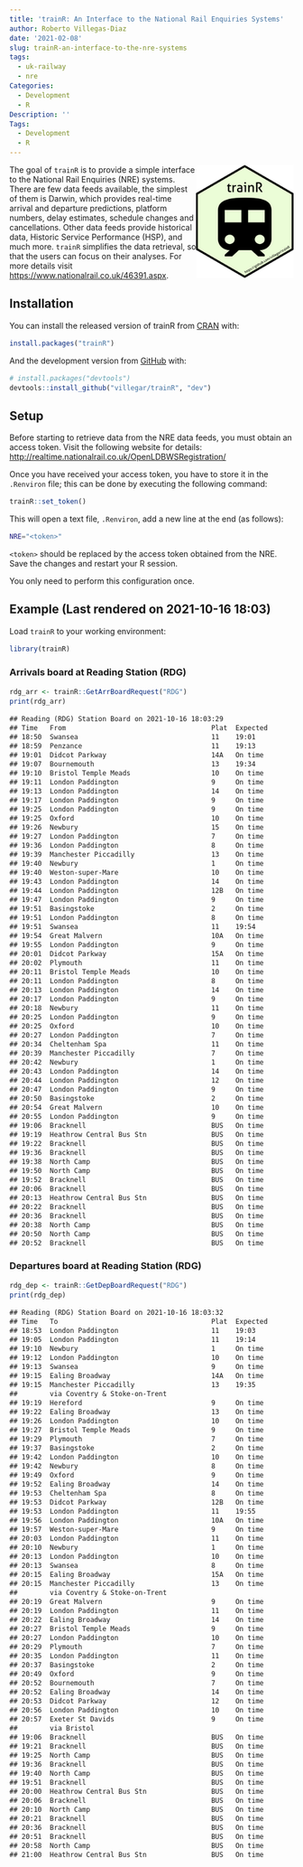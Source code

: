 ```yaml
---
title: 'trainR: An Interface to the National Rail Enquiries Systems'
author: Roberto Villegas-Diaz
date: '2021-02-08'
slug: trainR-an-interface-to-the-nre-systems
tags:
  - uk-railway
  - nre
Categories:
  - Development
  - R
Description: ''
Tags:
  - Development
  - R
---
```


<img src="https://raw.githubusercontent.com/villegar/trainR/main/inst/images/logo.png" alt="logo" align="right" height=200px/>

The goal of `trainR` is to provide a simple interface to the 
National Rail Enquiries (NRE) systems. There are few data feeds 
available, the simplest of them is Darwin, which provides real-time 
arrival and departure predictions, platform numbers, delay estimates, 
schedule changes and cancellations. Other data feeds provide historical 
data, Historic Service Performance (HSP), and much more. `trainR` 
simplifies the data retrieval, so that the users can focus on their 
analyses. For more details visit 
https://www.nationalrail.co.uk/46391.aspx.

## Installation

You can install the released version of trainR from [CRAN](https://CRAN.R-project.org) with:

``` r
install.packages("trainR")
```

And the development version from [GitHub](https://github.com/) with:

``` r
# install.packages("devtools")
devtools::install_github("villegar/trainR", "dev")
```

## Setup
Before starting to retrieve data from the NRE data feeds, you must obtain an access token. 
Visit the following website for details: http://realtime.nationalrail.co.uk/OpenLDBWSRegistration/

Once you have received your access token, you have to store it in the `.Renviron` file; this can be 
done by executing the following command:


```r
trainR::set_token()
```

This will open a text file, `.Renviron`, add a new line at the end (as follows):

```bash
NRE="<token>"
```

`<token>` should be replaced by the access token obtained from the NRE. Save the changes and restart 
your R session.

You only need to perform this configuration once.

## Example (Last rendered on 2021-10-16 18:03)

Load `trainR` to your working environment:

```r
library(trainR)
```

### Arrivals board at Reading Station (RDG)


```r
rdg_arr <- trainR::GetArrBoardRequest("RDG")
print(rdg_arr)
```

```
## Reading (RDG) Station Board on 2021-10-16 18:03:29
## Time   From                                    Plat  Expected
## 18:50  Swansea                                 11    19:01
## 18:59  Penzance                                11    19:13
## 19:01  Didcot Parkway                          14A   On time
## 19:07  Bournemouth                             13    19:34
## 19:10  Bristol Temple Meads                    10    On time
## 19:11  London Paddington                       9     On time
## 19:13  London Paddington                       14    On time
## 19:17  London Paddington                       9     On time
## 19:25  London Paddington                       9     On time
## 19:25  Oxford                                  10    On time
## 19:26  Newbury                                 15    On time
## 19:27  London Paddington                       7     On time
## 19:36  London Paddington                       8     On time
## 19:39  Manchester Piccadilly                   13    On time
## 19:40  Newbury                                 1     On time
## 19:40  Weston-super-Mare                       10    On time
## 19:43  London Paddington                       14    On time
## 19:44  London Paddington                       12B   On time
## 19:47  London Paddington                       9     On time
## 19:51  Basingstoke                             2     On time
## 19:51  London Paddington                       8     On time
## 19:51  Swansea                                 11    19:54
## 19:54  Great Malvern                           10A   On time
## 19:55  London Paddington                       9     On time
## 20:01  Didcot Parkway                          15A   On time
## 20:02  Plymouth                                11    On time
## 20:11  Bristol Temple Meads                    10    On time
## 20:11  London Paddington                       8     On time
## 20:13  London Paddington                       14    On time
## 20:17  London Paddington                       9     On time
## 20:18  Newbury                                 11    On time
## 20:25  London Paddington                       9     On time
## 20:25  Oxford                                  10    On time
## 20:27  London Paddington                       7     On time
## 20:34  Cheltenham Spa                          11    On time
## 20:39  Manchester Piccadilly                   7     On time
## 20:42  Newbury                                 1     On time
## 20:43  London Paddington                       14    On time
## 20:44  London Paddington                       12    On time
## 20:47  London Paddington                       9     On time
## 20:50  Basingstoke                             2     On time
## 20:54  Great Malvern                           10    On time
## 20:55  London Paddington                       9     On time
## 19:06  Bracknell                               BUS   On time
## 19:19  Heathrow Central Bus Stn                BUS   On time
## 19:22  Bracknell                               BUS   On time
## 19:36  Bracknell                               BUS   On time
## 19:38  North Camp                              BUS   On time
## 19:50  North Camp                              BUS   On time
## 19:52  Bracknell                               BUS   On time
## 20:06  Bracknell                               BUS   On time
## 20:13  Heathrow Central Bus Stn                BUS   On time
## 20:22  Bracknell                               BUS   On time
## 20:36  Bracknell                               BUS   On time
## 20:38  North Camp                              BUS   On time
## 20:50  North Camp                              BUS   On time
## 20:52  Bracknell                               BUS   On time
```

### Departures board at Reading Station (RDG)


```r
rdg_dep <- trainR::GetDepBoardRequest("RDG")
print(rdg_dep)
```

```
## Reading (RDG) Station Board on 2021-10-16 18:03:32
## Time   To                                      Plat  Expected
## 18:53  London Paddington                       11    19:03
## 19:05  London Paddington                       11    19:14
## 19:10  Newbury                                 1     On time
## 19:12  London Paddington                       10    On time
## 19:13  Swansea                                 9     On time
## 19:15  Ealing Broadway                         14A   On time
## 19:15  Manchester Piccadilly                   13    19:35
##        via Coventry & Stoke-on-Trent           
## 19:19  Hereford                                9     On time
## 19:22  Ealing Broadway                         13    On time
## 19:26  London Paddington                       10    On time
## 19:27  Bristol Temple Meads                    9     On time
## 19:29  Plymouth                                7     On time
## 19:37  Basingstoke                             2     On time
## 19:42  London Paddington                       10    On time
## 19:42  Newbury                                 8     On time
## 19:49  Oxford                                  9     On time
## 19:52  Ealing Broadway                         14    On time
## 19:53  Cheltenham Spa                          8     On time
## 19:53  Didcot Parkway                          12B   On time
## 19:53  London Paddington                       11    19:55
## 19:56  London Paddington                       10A   On time
## 19:57  Weston-super-Mare                       9     On time
## 20:03  London Paddington                       11    On time
## 20:10  Newbury                                 1     On time
## 20:13  London Paddington                       10    On time
## 20:13  Swansea                                 8     On time
## 20:15  Ealing Broadway                         15A   On time
## 20:15  Manchester Piccadilly                   13    On time
##        via Coventry & Stoke-on-Trent           
## 20:19  Great Malvern                           9     On time
## 20:19  London Paddington                       11    On time
## 20:22  Ealing Broadway                         14    On time
## 20:27  Bristol Temple Meads                    9     On time
## 20:27  London Paddington                       10    On time
## 20:29  Plymouth                                7     On time
## 20:35  London Paddington                       11    On time
## 20:37  Basingstoke                             2     On time
## 20:49  Oxford                                  9     On time
## 20:52  Bournemouth                             7     On time
## 20:52  Ealing Broadway                         14    On time
## 20:53  Didcot Parkway                          12    On time
## 20:56  London Paddington                       10    On time
## 20:57  Exeter St Davids                        9     On time
##        via Bristol                             
## 19:06  Bracknell                               BUS   On time
## 19:21  Bracknell                               BUS   On time
## 19:25  North Camp                              BUS   On time
## 19:36  Bracknell                               BUS   On time
## 19:40  North Camp                              BUS   On time
## 19:51  Bracknell                               BUS   On time
## 20:00  Heathrow Central Bus Stn                BUS   On time
## 20:06  Bracknell                               BUS   On time
## 20:10  North Camp                              BUS   On time
## 20:21  Bracknell                               BUS   On time
## 20:36  Bracknell                               BUS   On time
## 20:51  Bracknell                               BUS   On time
## 20:58  North Camp                              BUS   On time
## 21:00  Heathrow Central Bus Stn                BUS   On time
```

